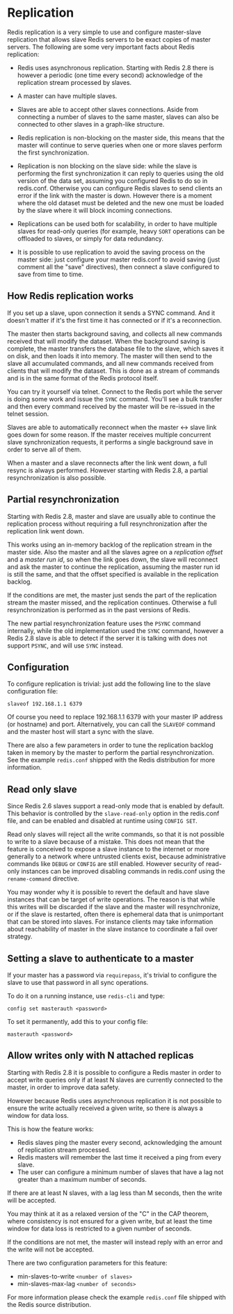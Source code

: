 Replication
===

Redis replication is a very simple to use and configure master-slave
replication that allows slave Redis servers to be exact copies of
master servers. The following are some very important facts about Redis
replication:

* Redis uses asynchronous replication. Starting with Redis 2.8 there is however a periodic (one time every second) acknowledge of the replication stream processed by slaves.

* A master can have multiple slaves.

* Slaves are able to accept other slaves connections. Aside from
connecting a number of slaves to the same master, slaves can also be
connected to other slaves in a graph-like structure.

* Redis replication is non-blocking on the master side, this means that
the master will continue to serve queries when one or more slaves perform
the first synchronization.

* Replication is non blocking on the slave side: while the slave is performing
the first synchronization it can reply to queries using the old version of
the data set, assuming you configured Redis to do so in redis.conf.
Otherwise you can configure Redis slaves to send clients an error if the
link with the master is down. However there is a moment where the old dataset must be deleted and the new one must be loaded by the slave where it will block incoming connections.

* Replications can be used both for scalability, in order to have
multiple slaves for read-only queries (for example, heavy `SORT`
operations can be offloaded to slaves, or simply for data redundancy.

* It is possible to use replication to avoid the saving process on the
master side: just configure your master redis.conf to avoid saving
(just comment all the "save" directives), then connect a slave
configured to save from time to time.

How Redis replication works
---

If you set up a slave, upon connection it sends a SYNC command. And
it doesn't matter if it's the first time it has connected or if it's
a reconnection.

The master then starts background saving, and collects all new
commands received that will modify the dataset. When the background
saving is complete, the master transfers the database file to the slave,
which saves it on disk, and then loads it into memory. The master will
then send to the slave all accumulated commands, and all new commands
received from clients that will modify the dataset. This is done as a
stream of commands and is in the same format of the Redis protocol itself.

You can try it yourself via telnet. Connect to the Redis port while the
server is doing some work and issue the `SYNC` command. You'll see a bulk
transfer and then every command received by the master will be re-issued
in the telnet session.

Slaves are able to automatically reconnect when the master <->
slave link goes down for some reason. If the master receives multiple
concurrent slave synchronization requests, it performs a single
background save in order to serve all of them.

When a master and a slave reconnects after the link went down, a full resync
is always performed. However starting with Redis 2.8, a partial resynchronization
is also possible.

Partial resynchronization
---

Starting with Redis 2.8, master and slave are usually able to continue the
replication process without requiring a full resynchronization after the
replication link went down.

This works using an in-memory backlog of the replication stream in the
master side. Also the master and all the slaves agree on a *replication
offset* and a *master run id*, so when the link goes down, the slave will
reconnect and ask the master to continue the replication, assuming the
master run id is still the same, and that the offset specified is available
in the replication backlog.

If the conditions are met, the master just sends the part of the replication
stream the master missed, and the replication continues.
Otherwise a full resynchronization is performed as in the past versions of
Redis.

The new partial resynchronization feature uses the `PSYNC` command internally,
while the old implementation used the `SYNC` command, however a Redis 2.8
slave is able to detect if the server it is talking with does not support
`PSYNC`, and will use `SYNC` instead.

Configuration
---

To configure replication is trivial: just add the following line to the slave
configuration file:

    slaveof 192.168.1.1 6379

Of course you need to replace 192.168.1.1 6379 with your master IP address (or
hostname) and port. Alternatively, you can call the `SLAVEOF` command and the
master host will start a sync with the slave.

There are also a few parameters in order to tune the replication backlog taken
in memory by the master to perform the partial resynchronization. See the example
`redis.conf` shipped with the Redis distribution for more information.

Read only slave
---

Since Redis 2.6 slaves support a read-only mode that is enabled by default.
This behavior is controlled by the `slave-read-only` option in the redis.conf file, and can be enabled and disabled at runtime using `CONFIG SET`.

Read only slaves will reject all the write commands, so that it is not possible to write to a slave because of a mistake. This does not mean that the feature is conceived to expose a slave instance to the internet or more generally to a network where untrusted clients exist, because administrative commands like `DEBUG` or `CONFIG` are still enabled. However security of read-only instances can be improved disabling commands in redis.conf using the `rename-command` directive.

You may wonder why it is possible to revert the default and have slave instances that can be target of write operations. The reason is that while this writes will be discarded if the slave and the master will resynchronize, or if the slave is restarted, often there is ephemeral data that is unimportant that can be stored into slaves. For instance clients may take information about reachability of master in the slave instance to coordinate a fail over strategy.

Setting a slave to authenticate to a master
---

If your master has a password via `requirepass`, it's trivial to configure the
slave to use that password in all sync operations.

To do it on a running instance, use `redis-cli` and type:

    config set masterauth <password>

To set it permanently, add this to your config file:

    masterauth <password>

Allow writes only with N attached replicas
---

Starting with Redis 2.8 it is possible to configure a Redis master in order to
accept write queries only if at least N slaves are currently connected to the
master, in order to improve data safety.

However because Redis uses asynchronous replication it is not possible to ensure
the write actually received a given write, so there is always a window for data
loss.

This is how the feature works:

* Redis slaves ping the master every second, acknowledging the amount of replication stream processed.
* Redis masters will remember the last time it received a ping from every slave.
* The user can configure a minimum number of slaves that have a lag not greater than a maximum number of seconds.

If there are at least N slaves, with a lag less than M seconds, then the write will be accepted.

You may think at it as a relaxed version of the "C" in the CAP theorem, where consistency is not ensured for a given write, but at least the time window for data loss is restricted to a given number of seconds.

If the conditions are not met, the master will instead reply with an error and the write will not be accepted.

There are two configuration parameters for this feature:

* min-slaves-to-write `<number of slaves>`
* min-slaves-max-lag `<number of seconds>`

For more information please check the example `redis.conf` file shipped with the
Redis source distribution.
